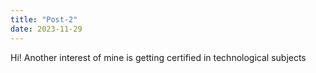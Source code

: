 ```yaml
---
title: "Post-2"
date: 2023-11-29
---
```

Hi! Another interest of mine is getting certified in technological subjects
